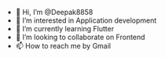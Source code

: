- 👋 Hi, I’m @Deepak8858
- 👀 I’m interested in Application development 
- 🌱 I’m currently learning Flutter
- 💞️ I’m looking to collaborate on Frontend 
- 📫 How to reach me by Gmail

<!---
Deepak8858/Deepak8858 is a ✨ special ✨ repository because its `README.md` (this file) appears on your GitHub profile.
You can click the Preview link to take a look at your changes.
--->
